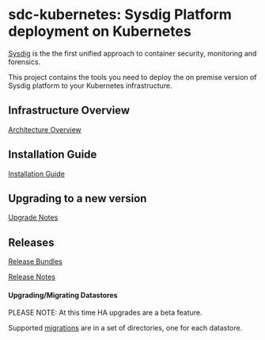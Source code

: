 # sdc-kubernetes: Sysdig Platform deployment on Kubernetes

[Sysdig](https://sysdig.com/) is the the first unified approach to container security, monitoring and forensics.

This project contains the tools you need to deploy the on premise version of Sysdig platform 
to your Kubernetes infrastructure.

## Infrastructure Overview <a id="Infrastructure-Overview"></a>

[Architecture Overview](https://docs.sysdig.com/en/architecture.html)

## Installation Guide <a id="installation-guide"></a>

[Installation Guide](https://docs.sysdig.com/en/on-premises-installation.html)

## Upgrading to a new version

[Upgrade Notes](https://docs.sysdig.com/en/on-premises-upgrades.html)

## Releases

[Release Bundles](https://github.com/draios/sysdigcloud-kubernetes/releases)

[Release Notes](https://docs.sysdig.com/en/sysdig-on-premises-release-notes.html)

#### Upgrading/Migrating Datastores 

PLEASE NOTE: At this time HA upgrades are a beta feature.

Supported [migrations](https://github.com/draios/sysdigcloud-kubernetes/tree/master/migrations) are in a set of directories, one for each datastore.

